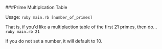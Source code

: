 ###Prime Multiplcation Table

Usage: `ruby main.rb [number_of_primes]`

That is, if you'd like a multiplaction table of the first 21 primes, then do...
`ruby main.rb 21`

If you do not set a number, it will default to 10.